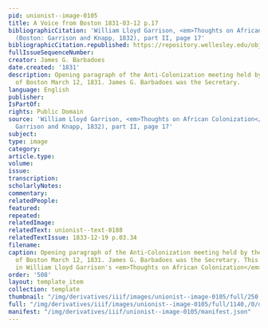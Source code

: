 ```yaml
---
pid: unionist--image-0105
title: A Voice from Boston 1831-03-12 p.17
bibliographicCitation: 'William Lloyd Garrison, <em>Thoughts on African Colonization</em>
  (Boston: Garrison and Knapp, 1832), part II, page 17'
bibliographicCitation.republished: https://repository.wellesley.edu/object/wellesley30861
fullIssueSequenceNumber: 
creator: James G. Barbadoes
date.created: '1831'
description: Opening paragraph of the Anti-Colonization meeting held by the Free Blacks
  of Boston March 12, 1831. James G. Barbadoes was the Secretary.
language: English
publisher: 
IsPartOf: 
rights: Public Domain
source: 'William Lloyd Garrison, <em>Thoughts on African Colonization</em> (Boston:
  Garrison and Knapp, 1832), part II, page 17'
subject: 
type: image
category: 
article.type: 
volume: 
issue: 
transcription: 
scholarlyNotes: 
commentary: 
relatedPeople: 
featured: 
repeated: 
relatedImage: 
relatedText: unionist--text-0188
relatedTextIssue: 1833-12-19 p.03.34
filename: 
caption: Opening paragraph of the Anti-Colonization meeting held by the Free Blacks
  of Boston March 12, 1831. James G. Barbadoes was the Secretary. This work was republished
  in William Lloyd Garrison's <em>Thoughts on African Colonization</em>
order: '508'
layout: template_item
collection: template
thumbnail: "/img/derivatives/iiif/images/unionist--image-0105/full/250,/0/default.jpg"
full: "/img/derivatives/iiif/images/unionist--image-0105/full/1140,/0/default.jpg"
manifest: "/img/derivatives/iiif/unionist--image-0105/manifest.json"
---
```

